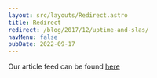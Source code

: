 ```yaml
---
layout: src/layouts/Redirect.astro
title: Redirect
redirect: /blog/2017/12/uptime-and-slas/
navMenu: false
pubDate: 2022-09-17
---
```

<div>
Our article feed can be found <a href="/blog/2017/12/uptime-and-slas/">here</a>
</div>
